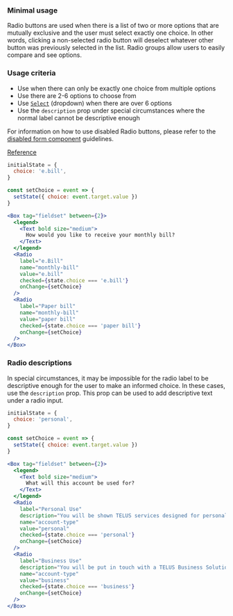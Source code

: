 ### Minimal usage

Radio buttons are used when there is a list of two or more options that are mutually exclusive and the user must select exactly one choice. In other words, clicking a non-selected radio button will deselect whatever other button was previously selected in the list. Radio groups allow users to easily compare and see options.

### Usage criteria

- Use when there can only be exactly one choice from multiple options
- Use there are 2-6 options to choose from
- Use [`Select`](#select) (dropdown) when there are over 6 options
- Use the `description` prop under special circumstances where the normal label cannot be descriptive enough

For information on how to use disabled Radio buttons, please refer to the [disabled form component](#form-disabled-state) guidelines.

<a href="https://www.nngroup.com/articles/checkboxes-vs-radio-buttons/" target="_blank">Reference</a>

```jsx
initialState = {
  choice: 'e.bill',
}

const setChoice = event => {
  setState({ choice: event.target.value })
}

<Box tag="fieldset" between={2}>
  <legend>
    <Text bold size="medium">
      How would you like to receive your monthly bill?
    </Text>
  </legend>
  <Radio
    label="e.Bill"
    name="monthly-bill"
    value="e.bill"
    checked={state.choice === 'e.bill'}
    onChange={setChoice}
  />
  <Radio
    label="Paper bill"
    name="monthly-bill"
    value="paper bill"
    checked={state.choice === 'paper bill'}
    onChange={setChoice}
  />
</Box>
```

### Radio descriptions

In special circumstances, it may be impossible for the radio label to be descriptive enough for the user to make an informed choice. In these cases, use the `description` prop. This prop can be used to add descriptive text under a radio input.

```jsx
initialState = {
  choice: 'personal',
}

const setChoice = event => {
  setState({ choice: event.target.value })
}

<Box tag="fieldset" between={2}>
  <legend>
    <Text bold size="medium">
      What will this account be used for?
    </Text>
  </legend>
  <Radio
    label="Personal Use"
    description="You will be shown TELUS services designed for personal use."
    name="account-type"
    value="personal"
    checked={state.choice === 'personal'}
    onChange={setChoice}
  />
  <Radio
    label="Business Use"
    description="You will be put in touch with a TELUS Business Solutions representative."
    name="account-type"
    value="business"
    checked={state.choice === 'business'}
    onChange={setChoice}
  />
</Box>
```
